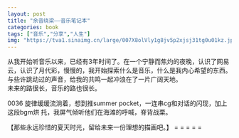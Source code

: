 ```yaml
---
layout: post
title: "余音绕梁——音乐笔记本"
categories: book
tags: ["音乐","分享","人生"]
img: "https://tva1.sinaimg.cn/large/007X8olVly1g8jv5p2xjsj31tg0u01kz.jpg"
---
```


从我开始听音乐以来，已经有3年时间了。在一个宁静而焦灼的夜晚，认识了网易云，认识了月代彩，慢慢的，我开始探索什么是音乐，什么是我内心希望的东西。与些许跳动过的声音，给我的共鸣一起冲浪在了一片广阔天地。  
未来的路很长，音乐的路也很长。

<!-- moreandmore -->
0036
旋律缓缓流淌着，想到推summer pocket，一连串cg和对话的闪现，加上这段bgm烘
托，我屏气倾听他们在海滩的呼喊，脊背战栗。

【那些永远珍惜的夏天时光，留给未来一份理想的描画吧。】
= = = = =
